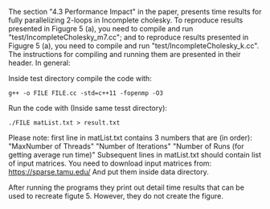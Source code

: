 The section "4.3 Performance Impact" in the paper, presents time results for fully parallelizing 2-loops in Incomplete cholesky. 
To reproduce results presented in Figugre 5 (a), you need to compile and run "test/IncompleteCholesky_m7.cc";
and to reproduce results presented in Figugre 5 (a), you need to compile and run "test/IncompleteCholesky_k.cc".
The instructions for compiling and running them are presented in their header. In general:

Inside test directory compile the code with:
```
g++ -o FILE FILE.cc -std=c++11 -fopenmp -O3
```
Run the code with (Inside same tesst directory):
```
./FILE matList.txt > result.txt
```

Please note: first line in matList.txt contains 3 numbers that are (in order): 
             "MaxNumber of Threads" "Number of Iterations" "Number of Runs (for getting average run time)"
              Subsequent lines in matList.txt should contain list of input matrices. 
              You need to download input matrices from:
              https://sparse.tamu.edu/ 
              And put them inside data directory.

After running the programs they print out detail time results that can be used to recreate figute 5. 
However, they do not create the figure.

